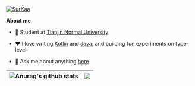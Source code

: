 [![SurKaa](https://readme-typing-svg.demolab.com?font=Noto+Sans&weight=600&pause=1000&color=000000&width=435&lines=%F0%9F%91%8B+Hello+I'm+SurKaa)](https://git.io/typing-svg)

**About me**

- 💼 Student at [Tianjin Normal University](https://www.tjnu.edu.cn/)

- ❤️ I love writing [Kotlin](https://github.com/topics/kotlin) and [Java](https://github.com/topics/java), and building fun experiments on type-level

- 💬 Ask me about anything [here](https://github.com/winingYang/winingyang/issues)

| <img align="center" src="https://github-readme-stats.vercel.app/api?username=winingyang&hide_border=true&show_icons=true&line_height=21&bg_color=0,EC6C6C,FFD479,FFFC79,73FA79&theme=graywhite" alt="Anurag's github stats" /> | <img align="center" src="https://github-readme-stats.vercel.app/api/top-langs/?username=liyupi&hide_border=true&layout=compact&bg_color=0,73FA79,73FDFF,D783FF&theme=graywhite" /> |
| ------------- | ------------- |
